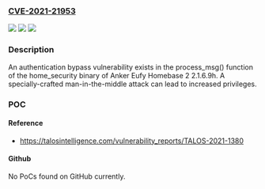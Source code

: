 ### [CVE-2021-21953](https://cve.mitre.org/cgi-bin/cvename.cgi?name=CVE-2021-21953)
![](https://img.shields.io/static/v1?label=Product&message=Anker&color=blue)
![](https://img.shields.io/static/v1?label=Version&message=Anker%20Eufy%20Homebase%202%202.1.6.9h%20&color=brightgreen)
![](https://img.shields.io/static/v1?label=Vulnerability&message=CWE-300%3A%20Channel%20Accessible%20by%20Non-Endpoint%20('Man-in-the-Middle')&color=brightgreen)

### Description

An authentication bypass vulnerability exists in the process_msg() function of the home_security binary of Anker Eufy Homebase 2 2.1.6.9h. A specially-crafted man-in-the-middle attack can lead to increased privileges.

### POC

#### Reference
- https://talosintelligence.com/vulnerability_reports/TALOS-2021-1380

#### Github
No PoCs found on GitHub currently.

